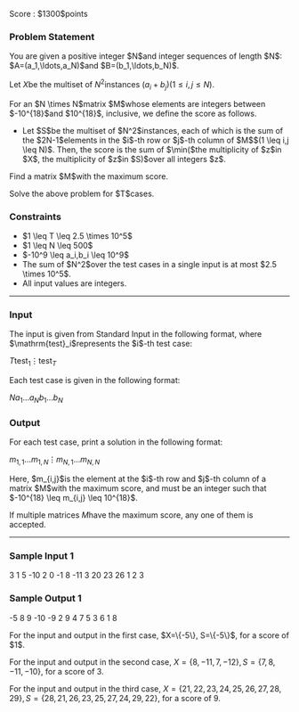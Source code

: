 
<div>

<span>

<span>

<p>
Score : $1300$points
</p>

<div>

<section>

### **Problem Statement**

<p>
You are given a positive integer $N$and integer sequences of length $N$: $A=(a_1,\ldots,a_N)$and $B=(b_1,\ldots,b_N)$.

Let $X$be the multiset of $N^2$instances $(a_i+b_j)(1 \leq i,j \leq N)$.
</p>

<p>
For an $N \times N$matrix $M$whose elements are integers between $-10^{18}$and $10^{18}$, inclusive, we define the score as follows.
</p>

<ul>

<li>
Let $S$be the multiset of $N^2$instances, each of which is the sum of the $2N-1$elements in the $i$-th row or $j$-th column of $M$$(1 \leq i,j \leq N)$. Then, the score is the sum of $\min($the multiplicity of $z$in $X$, the multiplicity of $z$in $S)$over all integers $z$.
</li>

</ul>

<p>
Find a matrix $M$with the maximum score.
</p>

<p>
Solve the above problem for $T$cases.
</p>

</section>

</div>

<div>

<section>

### **Constraints**

<ul>

<li>
$1 \leq T \leq 2.5 \times 10^5$
</li>

<li>
$1 \leq N \leq 500$
</li>

<li>
$-10^9 \leq a_i,b_i \leq 10^9$
</li>

<li>
The sum of $N^2$over the test cases in a single input is at most $2.5 \times 10^5$.
</li>

<li>
All input values are integers.
</li>

</ul>

</section>

</div>

---

<div>

<div>

<section>

### **Input**

<p>
The input is given from Standard Input in the following format, where $\mathrm{test}_i$represents the $i$-th test case:
</p>

<div>

$T$$\mathrm{test}_1$$\vdots$$\mathrm{test}_T$
</div>

<p>
Each test case is given in the following format:
</p>

<div>

$N$$a_1$$\ldots$$a_N$$b_1$$\ldots$$b_N$
</div>

</section>

</div>

<div>

<section>

### **Output**

<p>
For each test case, print a solution in the following format:
</p>

<div>

$m_{1,1}$$\ldots$$m_{1,N}$$\vdots$$m_{N,1}$$\ldots$$m_{N,N}$
</div>

<p>
Here, $m_{i,j}$is the element at the $i$-th row and $j$-th column of a matrix $M$with the maximum score, and must be an integer such that $-10^{18} \leq m_{i,j} \leq 10^{18}$.

If multiple matrices $M$have the maximum score, any one of them is accepted.
</p>

</section>

</div>

</div>

---

<div>

<section>

### **Sample Input 1**

<div>

3
1
5
-10
2
0 -1
8 -11
3
20 23 26
1 2 3

</div>

</section>

</div>

<div>

<section>

### **Sample Output 1**

<div>

-5
8 9
-10 -9
2 9 4
7 5 3
6 1 8

</div>

<p>
For the input and output in the first case, $X=\{-5\}, S=\{-5\}$, for a score of $1$.

For the input and output in the second case, $X=\{8,-11,7,-12\}, S=\{7,8,-11,-10\}$, for a score of $3$.

For the input and output in the third case, $X=\{21,22,23,24,25,26,27,28,29\}, S=\{28,21,26,23,25,27,24,29,22\}$, for a score of $9$.  
</p>

</section>

</div>

</span>

</span>

</div>
